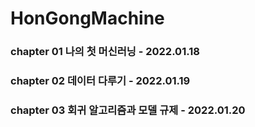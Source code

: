 # HonGongMachine

### chapter 01 나의 첫 머신러닝 - 2022.01.18
### chapter 02 데이터 다루기 - 2022.01.19
### chapter 03 회귀 알고리즘과 모델 규제 - 2022.01.20
